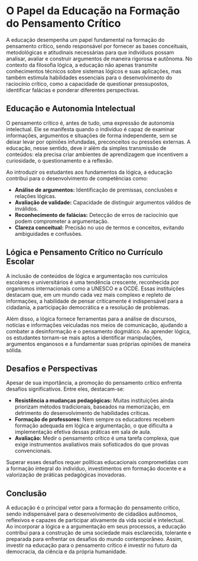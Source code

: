 
# O Papel da Educação na Formação do Pensamento Crítico

A educação desempenha um papel fundamental na formação do pensamento crítico, sendo responsável por fornecer as bases conceituais, metodológicas e atitudinais necessárias para que indivíduos possam analisar, avaliar e construir argumentos de maneira rigorosa e autônoma. No contexto da filosofia lógica, a educação não apenas transmite conhecimentos técnicos sobre sistemas lógicos e suas aplicações, mas também estimula habilidades essenciais para o desenvolvimento do raciocínio crítico, como a capacidade de questionar pressupostos, identificar falácias e ponderar diferentes perspectivas.

## Educação e Autonomia Intelectual

O pensamento crítico é, antes de tudo, uma expressão de autonomia intelectual. Ele se manifesta quando o indivíduo é capaz de examinar informações, argumentos e situações de forma independente, sem se deixar levar por opiniões infundadas, preconceitos ou pressões externas. A educação, nesse sentido, deve ir além da simples transmissão de conteúdos: ela precisa criar ambientes de aprendizagem que incentivem a curiosidade, o questionamento e a reflexão.

Ao introduzir os estudantes aos fundamentos da lógica, a educação contribui para o desenvolvimento de competências como:

- **Análise de argumentos:** Identificação de premissas, conclusões e relações lógicas.
- **Avaliação de validade:** Capacidade de distinguir argumentos válidos de inválidos.
- **Reconhecimento de falácias:** Detecção de erros de raciocínio que podem comprometer a argumentação.
- **Clareza conceitual:** Precisão no uso de termos e conceitos, evitando ambiguidades e confusões.

## Lógica e Pensamento Crítico no Currículo Escolar

A inclusão de conteúdos de lógica e argumentação nos currículos escolares e universitários é uma tendência crescente, reconhecida por organismos internacionais como a UNESCO e a OCDE. Essas instituições destacam que, em um mundo cada vez mais complexo e repleto de informações, a habilidade de pensar criticamente é indispensável para a cidadania, a participação democrática e a resolução de problemas.

Além disso, a lógica fornece ferramentas para a análise de discursos, notícias e informações veiculadas nos meios de comunicação, ajudando a combater a desinformação e o pensamento dogmático. Ao aprender lógica, os estudantes tornam-se mais aptos a identificar manipulações, argumentos enganosos e a fundamentar suas próprias opiniões de maneira sólida.

## Desafios e Perspectivas

Apesar de sua importância, a promoção do pensamento crítico enfrenta desafios significativos. Entre eles, destacam-se:

- **Resistência a mudanças pedagógicas:** Muitas instituições ainda priorizam métodos tradicionais, baseados na memorização, em detrimento do desenvolvimento de habilidades críticas.
- **Formação de professores:** Nem sempre os educadores recebem formação adequada em lógica e argumentação, o que dificulta a implementação efetiva dessas práticas em sala de aula.
- **Avaliação:** Medir o pensamento crítico é uma tarefa complexa, que exige instrumentos avaliativos mais sofisticados do que provas convencionais.

Superar esses desafios requer políticas educacionais comprometidas com a formação integral do indivíduo, investimentos em formação docente e a valorização de práticas pedagógicas inovadoras.

## Conclusão

A educação é o principal vetor para a formação do pensamento crítico, sendo indispensável para o desenvolvimento de cidadãos autônomos, reflexivos e capazes de participar ativamente da vida social e intelectual. Ao incorporar a lógica e a argumentação em seus processos, a educação contribui para a construção de uma sociedade mais esclarecida, tolerante e preparada para enfrentar os desafios do mundo contemporâneo. Assim, investir na educação para o pensamento crítico é investir no futuro da democracia, da ciência e da própria humanidade.
```
